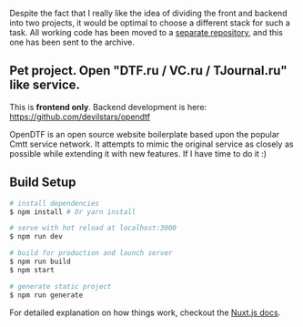 Despite the fact that I really like the idea of dividing the front and backend into two projects, it would be optimal to choose a different stack for such a task.
All working code has been moved to a [separate repository](https://github.com/devilstars/opendtf_tall), and this one has been sent to the archive.

## Pet project. Open "DTF.ru / VC.ru / TJournal.ru" like service.

This is **frontend only**. Backend development is here: https://github.com/devilstars/opendtf 

OpenDTF is an open source website boilerplate based upon the popular Cmtt service network. It attempts to mimic the original service as closely as possible while extending it with new features. If I have time to do it :)

## Build Setup

``` bash
# install dependencies
$ npm install # Or yarn install

# serve with hot reload at localhost:3000
$ npm run dev

# build for production and launch server
$ npm run build
$ npm start

# generate static project
$ npm run generate
```

For detailed explanation on how things work, checkout the [Nuxt.js docs](https://github.com/nuxt/nuxt.js).

